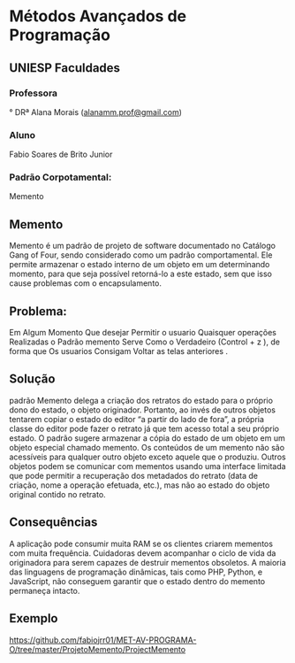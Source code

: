 # Métodos Avançados de Programação
## UNIESP Faculdades 
### Professora 
° DRª Alana Morais (alanamm.prof@gmail.com)
### Aluno
Fabio Soares de Brito Junior
### Padrão Corpotamental:
Memento
## Memento
Memento é um padrão de projeto de software documentado no Catálogo Gang of Four, sendo considerado como um padrão comportamental. Ele permite armazenar o estado interno de um objeto em um determinando momento, para que seja possível retorná-lo a este estado, sem que isso cause problemas com o encapsulamento.
## Problema:
Em Algum Momento Que desejar Permitir o usuario Quaisquer operações Realizadas o Padrão memento Serve Como o Verdadeiro (Control + z ), de forma que Os usuarios Consigam Voltar as telas anteriores .
## Solução
 padrão Memento delega a criação dos retratos do estado para o próprio dono do estado, o objeto originador. Portanto, ao invés de outros objetos tentarem copiar o estado do editor “a partir do lado de fora”, a própria classe do editor pode fazer o retrato já que tem acesso total a seu próprio estado.
  O padrão sugere armazenar a cópia do estado de um objeto em um objeto especial chamado memento. Os conteúdos de um memento não são acessíveis para qualquer outro objeto exceto aquele que o produziu. Outros objetos podem se comunicar com mementos usando uma interface limitada que pode permitir a recuperação dos metadados do retrato (data de criação, nome a operação efetuada, etc.), mas não ao estado do objeto original contido no retrato.
 ## Consequências 
 A aplicação pode consumir muita RAM se os clientes criarem mementos com muita frequência.
 Cuidadoras devem acompanhar o ciclo de vida da originadora para serem capazes de destruir mementos obsoletos.
 A maioria das linguagens de programação dinâmicas, tais como PHP, Python, e JavaScript, não conseguem garantir que o estado dentro do memento permaneça intacto.
## Exemplo
https://github.com/fabiojrr01/MET-AV-PROGRAMA-O/tree/master/ProjetoMemento/ProjectMemento
